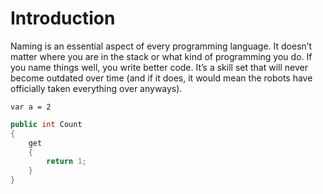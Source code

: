 # Introduction

Naming is an essential aspect of every programming language. It doesn’t matter where you are in the stack or what kind of programming you do. If you name things well, you write better code. It’s a skill set that will never become outdated over time (and if it does, it would mean the robots have officially taken everything over anyways).

`var a = 2`

```C#
public int Count
{
	get
	{
		return 1;
	}
}
```